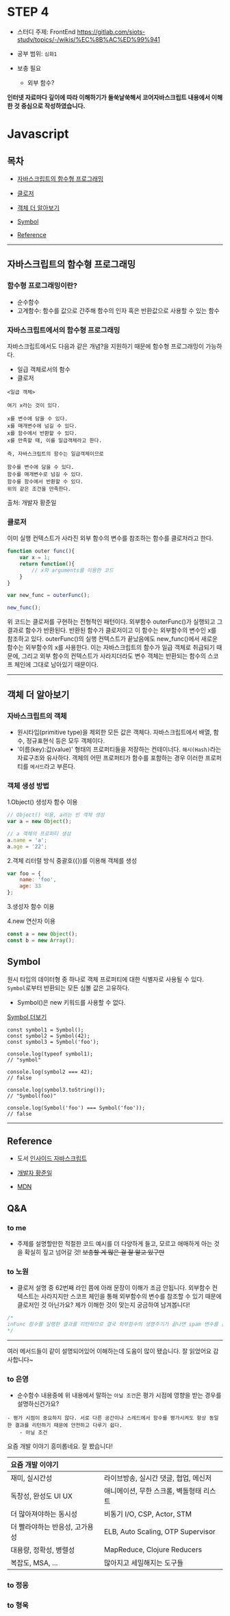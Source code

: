 # STEP 4

* 스터디 주제: FrontEnd <https://gitlab.com/siots-study/topics/-/wikis/%EC%8B%AC%ED%99%941>

* 공부 범위: `심화1` 

* 보충 필요

    - 외부 함수?

**인터넷 자료마다 깊이에 따라 이해하기가 들쑥날쑥해서 코어자바스크립트 내용에서 이해한 것 중심으로 작성하였습니다.**

# Javascript

## 목차

* [자바스크립트의 함수형 프로그래밍](#자바스크립트의-함수형-프로그래밍)

* [클로저](#클로저)

* [객체 더 알아보기](#객체-더-알아보기)

* [Symbol](#Symbol)

* [Reference](#Reference)

---

## 자바스크립트의 함수형 프로그래밍

### 함수형 프로그래밍이란?

- 순수함수
- 고계함수: 함수를 값으로 간주해 함수의 인자 혹은 반환값으로 사용할 수 있는 함수

### 자바스크립트에서의 함수형 프로그래밍

자바스크립트에서도 다음과 같은 개념?을 지원하기 때문에 함수형 프로그래밍이 가능하다.

- 일급 객체로서의 함수
- 클로저


```
<일급 객체>

여기 x라는 것이 있다.

x를 변수에 담을 수 있다.
x를 매개변수에 넘길 수 있다.
x를 함수에서 반환할 수 있다.
x를 만족할 때, 이를 일급객체라고 한다.

즉, 자바스크립트의 함수는 일급객체이므로

함수를 변수에 담을 수 있다.
함수를 매개변수로 넘길 수 있다.
함수를 함수에서 반환할 수 있다.
위의 같은 조건을 만족한다.
```
출처: 개발자 황준일

### 클로저
이미 실행 컨텍스트가 사라진 외부 함수의 변수를 참조하는 함수를 클로저라고 한다.

```js
function outer func(){
    var x = 1;
    return function(){
        // x와 arguments를 이용한 코드
    }
}

var new_func = outerFunc();

new_func();

```

위 코드는 클로저를 구현하는 전형적인 패턴이다. 외부함수 outerFunc()가 실행되고 그 결과로 함수가 반환된다. 반환된 함수가 클로저이고 이 함수는 외부함수의 변수인 x를 참조하고 있다. outerFunc()의 실행 컨텍스트가 끝났음에도 new_func()에서 새로운 함수는 외부함수의 x를 사용한다. 이는 자바스크립트의 함수가 일급 객체로 취급되기 때문에, 그리고 외부 함수의 컨텍스트가 사라지더라도 변수 객체는 반환되는 함수의 스코프 체인에 그대로 남아있기 때문이다.


---

## 객체 더 알아보기

### 자바스크립트의 객체
* 원시타입(primitive type)을 제외한 모든 값은 객체다. 자바스크립트에서 배열, 함수, 정규표현식 등은 모두 객체이다.
* '이름(key):값(value)' 형태의 프로퍼티들을 저장하는 컨테이너다. `해시(Hash)`라는 자료구조와 유사하다. 객체의 어떤 프로퍼티가 함수를 포함하는 경우 이러한 프로퍼티를 `메서드`라고 부른다.

### 객체 생성 방법

1.Object() 생성자 함수 이용

```js
// Object() 이용, a라는 빈 객체 생성
var a = new Object();

// a 객체의 프로퍼티 생성
a.name = 'a';
a.age = '22';
```

2.객체 리터럴 방식
중괄호({})를 이용해 객체를 생성

```js
var foo = {
    name: 'foo',
    age: 33
};

```

3.생성자 함수 이용

4.new 연산자 이용

```js
const a = new Object();
const b = new Array();
```


## Symbol
원시 타입의 데이터형 중 하나로 객체 프로퍼티에 대한 식별자로 사용될 수 있다. `Symbol`로부터 반환되는 모든 심볼 값은 고유하다. 

- Symbol()은 new 키워드를 사용할 수 없다.

[Symbol 더보기](https://jongbeom-dev.tistory.com/138)

```
const symbol1 = Symbol();
const symbol2 = Symbol(42);
const symbol3 = Symbol('foo');

console.log(typeof symbol1);
// "symbol"

console.log(symbol2 === 42);
// false

console.log(symbol3.toString());
// "Symbol(foo)"

console.log(Symbol('foo') === Symbol('foo'));
// false

```

---

## Reference

- 도서 [인사이드 자바스크립트]()

- [개발자 황준일](https://junilhwang.github.io/TIL/Javascript/Execution-Context/)

- [MDN](https://developer.mozilla.org/ko/docs/Web/JavaScript/Reference/Global_Objects/Symbol)

## Q&A

### to me

- 주제를 설명할만한 적절한 코드 예시를 더 다양하게 들고, 모르고 애매하게 아는 것을 확실히 짚고 넘어갈 것! ~~보충할 게 많은 걸 잘 알고 있구만~~


### to 노원

- 클로저 설명 중 62번째 라인 쯤에 아래 문장이 이해가 조금 안됩니다. 외부함수 컨텍스트는 사라지지만 스코프 체인을 통해 외부함수의 변수를 참조할 수 있기 때문에 클로저인 것 아닌가요? 제가 이해한 것이 맞는지 궁금하여 남겨봅니다!

```js
/*
inFunc 함수를 실행한 결과를 리턴하므로 결국 외부함수의 생명주기가 끝나면 spam 변수를 참조할 방법이 사라지게 된다.
*/
```

---

여러 메서드들이 같이 설명되어있어 이해하는데 도움이 많이 됐습니다.  잘 읽었어요 감사합니다~

### to 은영

- 순수함수 내용중에 위 내용에서 말하는 `아닐 조건`은 평가 시점에 영향을 받는 경우를 설명하신건가요?

```
- 평가 시점이 중요하지 않다. 서로 다른 공간이나 스레드에서 함수를 평가시켜도 항상 동일한 결과를 리턴하기 때문에 안전하고 다루기 쉽다.
    - 아닐 조건
```

요즘 개발 이야기 흥미롭네요. 잘 봤습니다!

|요즘 개발 이야기 | |
|:--------|:--------|
|재미, 실시간성|라이브방송, 실시간 댓글, 협업, 메신저|
|독창성, 완성도 UI UX|애니메이션, 무한 스크롤, 벽돌형태 리스트|
|더 많아져야하는 동시성	|비동기 I/O, CSP, Actor, STM|
|더 빨라야하는 반응성, 고가용성|ELB, Auto Scaling, OTP Supervisor|
|대용량, 정확성, 병렬성|MapReduce, Clojure Reducers|
|복잡도, MSA, ...|많아지고 세밀해지는 도구들|


### to 정웅

### to 형욱